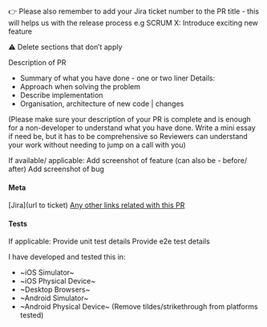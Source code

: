 👉 Please also remember to add your Jira ticket number to the PR title - this will helps us with the release process e.g SCRUM X: Introduce exciting new feature

:warning: Delete sections that don’t apply

Description of PR
* Summary of what you have done - one or two liner
Details:
* Approach when solving the problem
* Describe implementation
* Organisation, architecture of new code | changes

(Please make sure your description of your PR is complete and is enough for a non-developer to understand what you have done. Write a mini essay if need be, but it has to be comprehensive so Reviewers can understand your work without needing to jump on a call with you)

If available/ applicable:
Add screenshot of feature (can also be - before/ after)
Add screenshot of bug

#### Meta
[Jira](url to ticket)
[Any other links related with this PR]()

#### Tests
If applicable:
Provide unit test details
Provide e2e test details

I have developed and tested this in:
- ~iOS Simulator~
- ~iOS Physical Device~
- ~Desktop Browsers~
- ~Android Simulator~
- ~Android Physical Device~
(Remove tildes/strikethrough from platforms tested)